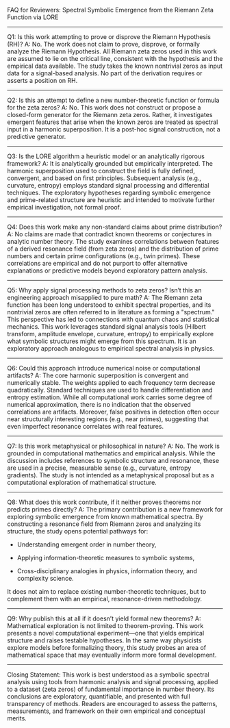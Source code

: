 FAQ for Reviewers: Spectral Symbolic Emergence from the Riemann Zeta Function via LORE
________________


Q1: Is this work attempting to prove or disprove the Riemann Hypothesis (RH)?
A: No. The work does not claim to prove, disprove, or formally analyze the Riemann Hypothesis. All Riemann zeta zeros used in this work are assumed to lie on the critical line, consistent with the hypothesis and the empirical data available. The study takes the known nontrivial zeros as input data for a signal-based analysis. No part of the derivation requires or asserts a position on RH.
________________


Q2: Is this an attempt to define a new number-theoretic function or formula for the zeta zeros?
A: No. This work does not construct or propose a closed-form generator for the Riemann zeta zeros. Rather, it investigates emergent features that arise when the known zeros are treated as spectral input in a harmonic superposition. It is a post-hoc signal construction, not a predictive generator.
________________


Q3: Is the LORE algorithm a heuristic model or an analytically rigorous framework?
A: It is analytically grounded but empirically interpreted. The harmonic superposition used to construct the field is fully defined, convergent, and based on first principles. Subsequent analysis (e.g., curvature, entropy) employs standard signal processing and differential techniques. The exploratory hypotheses regarding symbolic emergence and prime-related structure are heuristic and intended to motivate further empirical investigation, not formal proof.
________________


Q4: Does this work make any non-standard claims about prime distribution?
A: No claims are made that contradict known theorems or conjectures in analytic number theory. The study examines correlations between features of a derived resonance field (from zeta zeros) and the distribution of prime numbers and certain prime configurations (e.g., twin primes). These correlations are empirical and do not purport to offer alternative explanations or predictive models beyond exploratory pattern analysis.
________________


Q5: Why apply signal processing methods to zeta zeros? Isn’t this an engineering approach misapplied to pure math?
A: The Riemann zeta function has been long understood to exhibit spectral properties, and its nontrivial zeros are often referred to in literature as forming a "spectrum." This perspective has led to connections with quantum chaos and statistical mechanics. This work leverages standard signal analysis tools (Hilbert transform, amplitude envelope, curvature, entropy) to empirically explore what symbolic structures might emerge from this spectrum. It is an exploratory approach analogous to empirical spectral analysis in physics.
________________


Q6: Could this approach introduce numerical noise or computational artifacts?
A: The core harmonic superposition is convergent and numerically stable. The weights applied to each frequency term decrease quadratically. Standard techniques are used to handle differentiation and entropy estimation. While all computational work carries some degree of numerical approximation, there is no indication that the observed correlations are artifacts. Moreover, false positives in detection often occur near structurally interesting regions (e.g., near primes), suggesting that even imperfect resonance correlates with real features.
________________


Q7: Is this work metaphysical or philosophical in nature?
A: No. The work is grounded in computational mathematics and empirical analysis. While the discussion includes references to symbolic structure and resonance, these are used in a precise, measurable sense (e.g., curvature, entropy gradients). The study is not intended as a metaphysical proposal but as a computational exploration of mathematical structure.
________________


Q8: What does this work contribute, if it neither proves theorems nor predicts primes directly?
A: The primary contribution is a new framework for exploring symbolic emergence from known mathematical spectra. By constructing a resonance field from Riemann zeros and analyzing its structure, the study opens potential pathways for:
* Understanding emergent order in number theory,

* Applying information-theoretic measures to symbolic systems,

* Cross-disciplinary analogies in physics, information theory, and complexity science.

It does not aim to replace existing number-theoretic techniques, but to complement them with an empirical, resonance-driven methodology.
________________


Q9: Why publish this at all if it doesn’t yield formal new theorems?
A: Mathematical exploration is not limited to theorem-proving. This work presents a novel computational experiment—one that yields empirical structure and raises testable hypotheses. In the same way physicists explore models before formalizing theory, this study probes an area of mathematical space that may eventually inform more formal development.
________________


Closing Statement:
This work is best understood as a symbolic spectral analysis using tools from harmonic analysis and signal processing, applied to a dataset (zeta zeros) of fundamental importance in number theory. Its conclusions are exploratory, quantifiable, and presented with full transparency of methods. Readers are encouraged to assess the patterns, measurements, and framework on their own empirical and conceptual merits.
